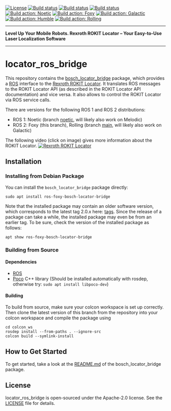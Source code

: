 [![License](https://img.shields.io/badge/License-Apache%202-blue.svg)](LICENSE)
[![Build status](http://build.ros.org/job/Ndev__locator_ros_bridge__ubuntu_focal_amd64/badge/icon?subject=Build%20farm%3A%20Noetic)](http://build.ros.org/job/Ndev__locator_ros_bridge__ubuntu_focal_amd64/)
[![Build status](http://build.ros2.org/job/Fdev__locator_ros_bridge__ubuntu_focal_amd64/badge/icon?subject=Build%20farm%3A%20Foxy)](http://build.ros2.org/job/Fdev__locator_ros_bridge__ubuntu_focal_amd64/)
[![Build status](http://build.ros2.org/job/Rdev__locator_ros_bridge__ubuntu_jammy_amd64/badge/icon?subject=Build%20farm%3A%20Rolling)](http://build.ros2.org/job/Rdev__locator_ros_bridge__ubuntu_jammy_amd64/)
[![Build action: Noetic](https://github.com/boschglobal/locator_ros_bridge/actions/workflows/build_noetic.yml/badge.svg?branch=noetic)](https://github.com/boschglobal/locator_ros_bridge/actions/workflows/build_noetic.yml)
[![Build action: Foxy](https://github.com/boschglobal/locator_ros_bridge/actions/workflows/build_foxy.yml/badge.svg?branch=foxy)](https://github.com/boschglobal/locator_ros_bridge/actions/workflows/build_foxy.yml)
[![Build action: Galactic](https://github.com/boschglobal/locator_ros_bridge/actions/workflows/build_galactic.yml/badge.svg?branch=main)](https://github.com/boschglobal/locator_ros_bridge/actions/workflows/build_galactic.yml)
[![Build action: Humble](https://github.com/boschglobal/locator_ros_bridge/actions/workflows/build_humble.yml/badge.svg?branch=main)](https://github.com/boschglobal/locator_ros_bridge/actions/workflows/build_humble.yml)
[![Build action: Rolling](https://github.com/boschglobal/locator_ros_bridge/actions/workflows/build_rolling.yml/badge.svg?branch=main)](https://github.com/boschglobal/locator_ros_bridge/actions/workflows/build_rolling.yml)

---
**Level Up Your Mobile Robots. Rexroth ROKIT Locator – Your Easy-to-Use Laser Localization Software**

---

# locator_ros_bridge

This repository contains the [bosch_locator_bridge](bosch_locator_bridge) package, which provides a [ROS] interface to the [Rexroth ROKIT Locator].
It translates ROS messages to the ROKIT Locator API (as described in the ROKIT Locator API documentation) and vice versa.
It also allows to control the ROKIT Locator via ROS service calls.

There are versions for the following ROS 1 and ROS 2 distributions:
* ROS 1: Noetic (branch [noetic](../../tree/noetic), will likely also work on Melodic)
* ROS 2: Foxy (this branch), Rolling (branch [main](../../tree/main), will likely also work on Galactic)

The following video (click on image) gives more information about the ROKIT Locator.
[![Rexroth ROKIT Locator](https://dc-mkt-prod.cloud.bosch.tech/xrm/media/global/product_group_1/components_for_mobile_robotics/rokit/landingpage-stage-bild-keyvisual-locator-gruppe-a.jpg)](https://www.youtube.com/watch?v=g6SIUlXn9Bk)

## Installation

### Installing from Debian Package

You can install the `bosch_locator_bridge` package directly:

    sudo apt install ros-foxy-bosch-locator-bridge

Note that the installed package may contain an older software version, which corresponds to the latest tag 2.0.x here: [tags].
Since the release of a package can take a while, the installed package may even be from an earlier tag.
To be sure, check the version of the installed package as follows:

    apt show ros-foxy-bosch-locator-bridge

### Building from Source

#### Dependencies

- [ROS]
- [Poco] C++ library (Should be installed automatically with rosdep, otherwise try: ```sudo apt install libpoco-dev```)

#### Building

To build from source, make sure your colcon workspace is set up correctly. Then clone the latest version of this branch from the repository into your colcon workspace and compile the package using

    cd colcon_ws
    rosdep install --from-paths . --ignore-src
    colcon build --symlink-install

## How to Get Started

To get started, take a look at the [README.md](bosch_locator_bridge/README.md) of the bosch_locator_bridge package.

## License

locator_ros_bridge is open-sourced under the Apache-2.0 license. See the [LICENSE](LICENSE) file for details.


[ROS]: https://www.ros.org/
[Poco]: https://pocoproject.org/
[Rexroth ROKIT Locator]: https://www.boschrexroth.com/en/xc/products/product-groups/components-for-mobile-robotics/index
[tags]: https://github.com/boschglobal/locator_ros_bridge/tags
